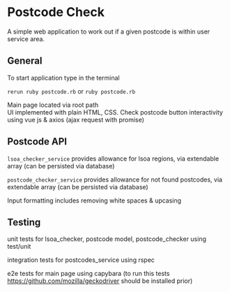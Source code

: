 # Postcode Check

A simple web application to work out if a given postcode is within user service area.

## General

To start application type in the terminal

`rerun ruby postcode.rb` or `ruby postcode.rb`  

Main page located via root path \
UI implemented with plain HTML, CSS. Check postcode button interactivity using vue js & axios (ajax request with promise)

## Postcode API

`lsoa_checker_service` provides allowance for lsoa regions, via extendable array (can be persisted via database)

`postcode_checker_service` provides allowance for not found postcodes, via extendable array (can be persisted via database)

Input formatting includes removing white spaces & upcasing

## Testing

unit tests for lsoa_checker, postcode model, postcode_checker using test/unit

integration tests for postcodes_service using rspec

e2e tests for main page using capybara (to run this tests https://github.com/mozilla/geckodriver should be installed prior)


